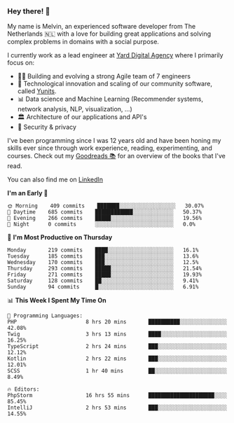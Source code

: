 ### Hey there! 👋

My name is Melvin, an experienced software developer from The Netherlands 🇳🇱 with a love for building great applications and solving complex problems in domains with a social purpose. 

I currently work as a lead engineer at [Yard Digital Agency](https://github.com/yardinternet) where I primarily focus on:

* 👏🏼 Building and evolving a strong Agile team of 7 engineers
* 🚀 Technological innovation and scaling of our community software, called [Yunits](https://www.yunits.com/).
* 📊 Data science and Machine Learning (Recommender systems, network analysis, NLP, visualization, ...)
* 🏛 Architecture of our applications and API's
* 🔐 Security & privacy

I've been programming since I was 12 years old and have been honing my skills ever since through work experience, reading, experimenting, and courses.
Check out my [Goodreads 📚](https://goodreads.com/melvinkoopmans) for an overview of the books that I've read. 

You can also find me on [LinkedIn](https://www.linkedin.com/in/melvinkoopmans)

<!--START_SECTION:waka-->
**I'm an Early 🐤** 

```text
🌞 Morning    409 commits    ███████░░░░░░░░░░░░░░░░░░   30.07% 
🌆 Daytime    685 commits    ████████████░░░░░░░░░░░░░   50.37% 
🌃 Evening    266 commits    █████░░░░░░░░░░░░░░░░░░░░   19.56% 
🌙 Night      0 commits      ░░░░░░░░░░░░░░░░░░░░░░░░░   0.0%

```
📅 **I'm Most Productive on Thursday** 

```text
Monday       219 commits    ████░░░░░░░░░░░░░░░░░░░░░   16.1% 
Tuesday      185 commits    ███░░░░░░░░░░░░░░░░░░░░░░   13.6% 
Wednesday    170 commits    ███░░░░░░░░░░░░░░░░░░░░░░   12.5% 
Thursday     293 commits    █████░░░░░░░░░░░░░░░░░░░░   21.54% 
Friday       271 commits    █████░░░░░░░░░░░░░░░░░░░░   19.93% 
Saturday     128 commits    ██░░░░░░░░░░░░░░░░░░░░░░░   9.41% 
Sunday       94 commits     █░░░░░░░░░░░░░░░░░░░░░░░░   6.91%

```


📊 **This Week I Spent My Time On** 

```text
💬 Programming Languages: 
PHP                      8 hrs 20 mins       ██████████░░░░░░░░░░░░░░░   42.08% 
Twig                     3 hrs 13 mins       ████░░░░░░░░░░░░░░░░░░░░░   16.25% 
TypeScript               2 hrs 24 mins       ███░░░░░░░░░░░░░░░░░░░░░░   12.12% 
Kotlin                   2 hrs 22 mins       ███░░░░░░░░░░░░░░░░░░░░░░   12.01% 
SCSS                     1 hr 40 mins        ██░░░░░░░░░░░░░░░░░░░░░░░   8.49%

🔥 Editors: 
PhpStorm                 16 hrs 55 mins      █████████████████████░░░░   85.45% 
IntelliJ                 2 hrs 53 mins       ███░░░░░░░░░░░░░░░░░░░░░░   14.55%

```


<!--END_SECTION:waka-->
